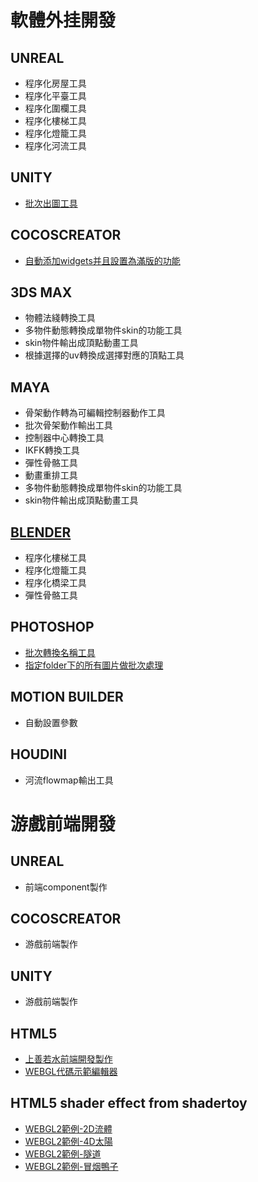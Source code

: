 # 軟體外挂開發

## UNREAL
+ 程序化房屋工具
+ 程序化平臺工具
+ 程序化圍欄工具
+ 程序化樓梯工具
+ 程序化燈籠工具
+ 程序化河流工具

## UNITY
+ [批次出圖工具](https://1drv.ms/u/s!Apea4elXUnuxhMAwI3GehBq5s-9UhA?e=B736uG)

## COCOSCREATOR
+ [自動添加widgets并且設置為滿版的功能](https://store.cocos.com/app/en/detail/3112)

## 3DS MAX
+ 物體法綫轉換工具
+ 多物件動態轉換成單物件skin的功能工具
+ skin物件輸出成頂點動畫工具
+ 根據選擇的uv轉換成選擇對應的頂點工具

## MAYA
+ 骨架動作轉為可編輯控制器動作工具
+ 批次骨架動作輸出工具
+ 控制器中心轉換工具
+ IKFK轉換工具
+ 彈性骨骼工具
+ 動畫重排工具
+ 多物件動態轉換成單物件skin的功能工具
+ skin物件輸出成頂點動畫工具

## [BLENDER](https://github.com/VicYu1983/blenderAddon)
+ 程序化樓梯工具
+ 程序化燈籠工具
+ 程序化橋梁工具
+ 彈性骨骼工具

## PHOTOSHOP
+ [批次轉換名稱工具](https://1drv.ms/u/s!Apea4elXUnuxgrd83d7cVU9fQtU8zQ?e=JuCWTZ)
+ [指定folder下的所有圖片做批次處理](https://1drv.ms/u/s!Apea4elXUnuxhMAveLSXHxhKAd65ZA?e=Tgb4JM)

## MOTION BUILDER
+ 自動設置參數

## HOUDINI
+ 河流flowmap輸出工具

# 游戲前端開發

## UNREAL
+ 前端component製作

## COCOSCREATOR
+ 游戲前端製作

## UNITY
+ 游戲前端製作

## HTML5
+ [上善若水前端開發製作](https://particle-979.appspot.com/manager/index.html#)
+ [WEBGL代碼示範編輯器](https://vicyu1983.github.io/profile/webgl_example/index.html)

## HTML5 shader effect from shadertoy
+ [WEBGL2範例-2D流體](https://vicyu1983.github.io/profile/webgl2_example/test2DNavierStokes.html)
+ [WEBGL2範例-4D太陽](https://vicyu1983.github.io/profile/webgl2_example/test4DSun.html)
+ [WEBGL2範例-隧道](https://vicyu1983.github.io/profile/webgl2_example/testShaderToy.html)
+ [WEBGL2範例-冒烟鴨子](https://vicyu1983.github.io/profile/webgl2_example/testSmokingDuck.html)



 
 
